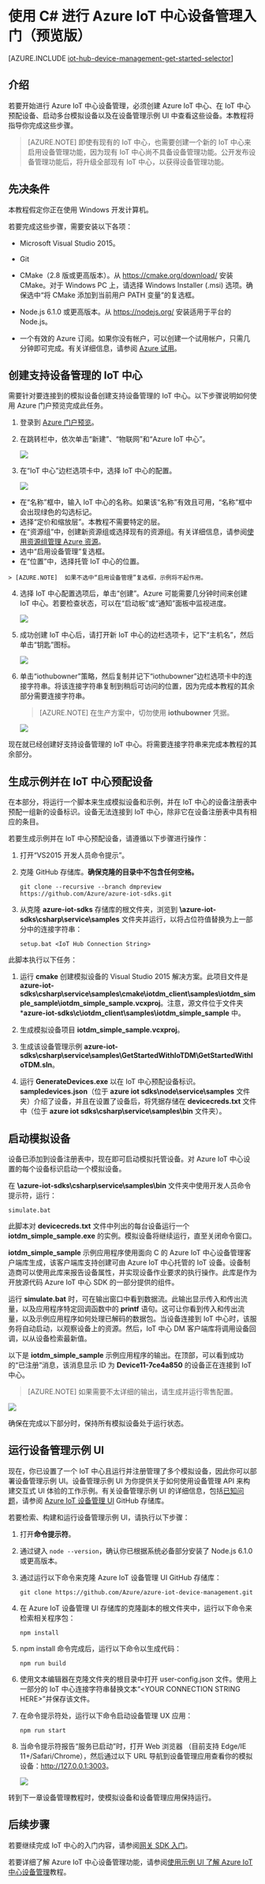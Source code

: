 <properties
	pageTitle="IoT 中心设备管理入门 | Azure"
	description="面向 C# 的 Azure IoT 中心设备管理入门教程。配合 Azure IoT SDK 使用 Azure IoT 中心和 C# 来实现设备管理。"
	services="iot-hub"
	documentationCenter=".net"
	authors="juanjperez"
	manager="timlt"
	editor=""/>

<tags
 ms.service="iot-hub"
 ms.date="04/29/2016"
 wacn.date="08/01/2016"/>

# 使用 C# 进行 Azure IoT 中心设备管理入门（预览版）

[AZURE.INCLUDE [iot-hub-device-management-get-started-selector](../includes/iot-hub-device-management-get-started-selector.md)]

## 介绍
若要开始进行 Azure IoT 中心设备管理，必须创建 Azure IoT 中心、在 IoT 中心预配设备、启动多台模拟设备以及在设备管理示例 UI 中查看这些设备。本教程将指导你完成这些步骤。

> [AZURE.NOTE]  即使有现有的 IoT 中心，也需要创建一个新的 IoT 中心来启用设备管理功能，因为现有 IoT 中心尚不具备设备管理功能。公开发布设备管理功能后，将升级全部现有 IoT 中心，以获得设备管理功能。

## 先决条件

本教程假定你正在使用 Windows 开发计算机。

若要完成这些步骤，需要安装以下各项：

- Microsoft Visual Studio 2015。
- Git
- CMake（2.8 版或更高版本）。从 <https://cmake.org/download/> 安装 CMake。对于 Windows PC 上，请选择 Windows Installer (.msi) 选项。确保选中“将 CMake 添加到当前用户 PATH 变量”的复选框。

- Node.js 6.1.0 或更高版本。从 <https://nodejs.org/> 安装适用于平台的 Node.js。

- 一个有效的 Azure 订阅。如果你没有帐户，可以创建一个试用帐户，只需几分钟即可完成。有关详细信息，请参阅 [Azure 试用][lnk-free-trial]。

## 创建支持设备管理的 IoT 中心

需要针对要连接到的模拟设备创建支持设备管理的 IoT 中心。以下步骤说明如何使用 Azure 门户预览完成此任务。

1.  登录到 [Azure 门户预览]。
2.  在跳转栏中，依次单击“新建”、“物联网”和“Azure IoT 中心”。

	![][img-new-hub]

3.  在“IoT 中心”边栏选项卡中，选择 IoT 中心的配置。

	![][img-configure-hub]

  -   在“名称”框中，输入 IoT 中心的名称。如果该“名称”有效且可用，“名称”框中会出现绿色的勾选标记。
  -   选择“定价和缩放层”。本教程不需要特定的层。
  -   在“资源组”中，创建新资源组或选择现有的资源组。有关详细信息，请参阅[使用资源组管理 Azure 资源]。
  -   选中“启用设备管理”复选框。
  -   在“位置”中，选择托管 IoT 中心的位置。

    > [AZURE.NOTE]  如果不选中“启用设备管理”复选框，示例将不起作用。

4.  选择 IoT 中心配置选项后，单击“创建”。Azure 可能需要几分钟时间来创建 IoT 中心。若要检查状态，可以在“启动板”或“通知”面板中监视进度。

	![][img-monitor]

5.  成功创建 IoT 中心后，请打开新 IoT 中心的边栏选项卡，记下“主机名”，然后单击“钥匙”图标。

	![][img-keys]

6.  单击“iothubowner”策略，然后复制并记下“iothubowner”边栏选项卡中的连接字符串。将该连接字符串复制到稍后可访问的位置，因为完成本教程的其余部分需要连接字符串。

 	> [AZURE.NOTE] 在生产方案中，切勿使用 **iothubowner** 凭据。

	![][img-connection]

现在就已经创建好支持设备管理的 IoT 中心。将需要连接字符串来完成本教程的其余部分。

## 生成示例并在 IoT 中心预配设备

在本部分，将运行一个脚本来生成模拟设备和示例，并在 IoT 中心的设备注册表中预配一组新的设备标识。设备无法连接到 IoT 中心，除非它在设备注册表中具有相应的条目。

若要生成示例并在 IoT 中心预配设备，请遵循以下步骤进行操作：

1.  打开“VS2015 开发人员命令提示”。

2.  克隆 GitHub 存储库。**确保克隆的目录中不包含任何空格。**

	  ```
	  git clone --recursive --branch dmpreview https://github.com/Azure/azure-iot-sdks.git
	  ```

3.  从克隆 **azure-iot-sdks** 存储库的根文件夹，浏览到 **\\azure-iot-sdks\\csharp\\service\\samples** 文件夹并运行，以将占位符值替换为上一部分中的连接字符串：

	  ```
	  setup.bat <IoT Hub Connection String>
	  ```

此脚本执行以下任务：

1.  运行 **cmake** 创建模拟设备的 Visual Studio 2015 解决方案。此项目文件是 **azure-iot-sdks\\csharp\\service\\samples\\cmake\\iotdm\_client\\samples\\iotdm\_simple\_sample\\iotdm\_simple\_sample.vcxproj**。注意，源文件位于文件夹 ***azure-iot-sdks\\c\\iotdm\_client\\samples\\iotdm\_simple\_sample** 中。

2.  生成模拟设备项目 **iotdm\_simple\_sample.vcxproj**。

3.  生成该设备管理示例 **azure-iot-sdks\\csharp\\service\\samples\\GetStartedWithIoTDM\\GetStartedWithIoTDM.sln**。

4.  运行 **GenerateDevices.exe** 以在 IoT 中心预配设备标识。**sampledevices.json**（位于 **azure iot sdks\\node\\service\\samples** 文件夹）介绍了设备，并且在设置了设备后，将凭据存储在 **devicecreds.txt** 文件中（位于 **azure iot sdks\\csharp\\service\\samples\\bin** 文件夹）。

## 启动模拟设备

设备已添加到设备注册表中，现在即可启动模拟托管设备。对 Azure IoT 中心设置的每个设备标识启动一个模拟设备。

在 **\\azure-iot-sdks\\csharp\\service\\samples\\bin** 文件夹中使用开发人员命令提示符，运行：

  ```
  simulate.bat
  ```

此脚本对 **devicecreds.txt** 文件中列出的每台设备运行一个 **iotdm\_simple\_sample.exe** 的实例。模拟设备将继续运行，直至关闭命令窗口。

**iotdm\_simple\_sample** 示例应用程序使用面向 C 的 Azure IoT 中心设备管理客户端库生成，该客户端库支持创建可由 Azure IoT 中心托管的 IoT 设备。设备制造商可以使用此库来报告设备属性，并实现设备作业要求的执行操作。此库是作为开放源代码 Azure IoT 中心 SDK 的一部分提供的组件。

运行 **simulate.bat** 时，可在输出窗口中看到数据流。此输出显示传入和传出流量，以及应用程序特定回调函数中的 **printf** 语句。这可让你看到传入和传出流量，以及示例应用程序如何处理已解码的数据包。当设备连接到 IoT 中心时，该服务将自动启动，以观察设备上的资源。然后，IoT 中心 DM 客户端库将调用设备回调，以从设备检索最新值。

以下是 **iotdm\_simple\_sample** 示例应用程序的输出。在顶部，可以看到成功的“已注册”消息，该消息显示 ID 为 **Device11-7ce4a850** 的设备正在连接到 IoT 中心。

> [AZURE.NOTE]  如果需要不太详细的输出，请生成并运行零售配置。

![][img-output]

确保在完成以下部分时，保持所有模拟设备处于运行状态。

## 运行设备管理示例 UI

现在，你已设置了一个 IoT 中心且运行并注册管理了多个模拟设备，因此你可以部署设备管理示例 UI。设备管理示例 UI 为你提供关于如何使用设备管理 API 来构建交互式 UI 体验的工作示例。有关设备管理示例 UI 的详细信息，包括[已知问题](https://github.com/Azure/azure-iot-device-management#knownissues)，请参阅 [Azure IoT 设备管理 UI][lnk-dm-github] GitHub 存储库。

若要检索、构建和运行设备管理示例 UI，请执行以下步骤：

1. 打开**命令提示符**。

2. 通过键入 `node --version`，确认你已根据系统必备部分安装了 Node.js 6.1.0 或更高版本。

3. 通过运行以下命令来克隆 Azure IoT 设备管理 UI GitHub 存储库：

	```
	git clone https://github.com/Azure/azure-iot-device-management.git
	```
	
4. 在 Azure IoT 设备管理 UI 存储库的克隆副本的根文件夹中，运行以下命令来检索相关程序包：

	```
	npm install
	```

5. npm install 命令完成后，运行以下命令以生成代码：

	```
	npm run build
	```

6. 使用文本编辑器在克隆文件夹的根目录中打开 user-config.json 文件。使用上一部分的 IoT 中心连接字符串替换文本“&lt;YOUR CONNECTION STRING HERE&gt;”并保存该文件。

7. 在命令提示符处，运行以下命令启动设备管理 UX 应用：

	```
	npm run start
	```

8. 当命令提示符报告“服务已启动”时，打开 Web 浏览器 （目前支持 Edge/IE 11+/Safari/Chrome），然后通过以下 URL 导航到设备管理应用查看你的模拟设备：<http://127.0.0.1:3003>。

	![][img-dm-ui]

转到下一章设备管理教程时，使模拟设备和设备管理应用保持运行。


## 后续步骤

若要继续完成 IoT 中心的入门内容，请参阅[网关 SDK 入门][lnk-gateway-SDK]。

若要详细了解 Azure IoT 中心设备管理功能，请参阅[使用示例 UI 了解 Azure IoT 中心设备管理][lnk-sample-ui]教程。

<!-- images and links -->
[img-new-hub]: ./media/iot-hub-device-management-get-started/image1.png
[img-configure-hub]: ./media/iot-hub-device-management-get-started/image2.png
[img-monitor]: ./media/iot-hub-device-management-get-started/image3.png
[img-keys]: ./media/iot-hub-device-management-get-started/image4.png
[img-connection]: ./media/iot-hub-device-management-get-started/image5.png
[img-output]: ./media/iot-hub-device-management-get-started/image6.png
[img-dm-ui]: ./media/iot-hub-device-management-get-started/dmui.png

[lnk-free-trial]: /pricing/1rmb-trial/
[Azure 门户预览]: https://portal.azure.cn/
[使用资源组管理 Azure 资源]: /documentation/articles/resource-group-portal/
[lnk-dm-github]: https://github.com/Azure/azure-iot-device-management
[lnk-sample-ui]: /documentation/articles/iot-hub-device-management-ui-sample/
[lnk-gateway-SDK]: /documentation/articles/iot-hub-linux-gateway-sdk-get-started/

<!---HONumber=Mooncake_0523_2016-->